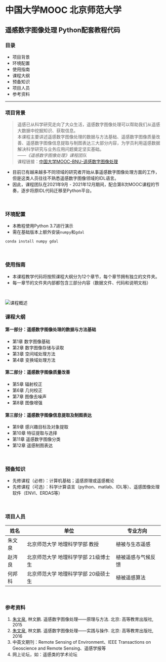 # 中国大学MOOC 北京师范大学
## 遥感数字图像处理 Python配套教程代码
### 目录
* 项目背景
* 环境配置
* 使用指南
* 课程大纲
* 预备知识
* 项目人员
* 参考资料
---
### 项目背景
> 遥感已从科学研究走向了大众生活，遥感数字图像处理可以帮助我们从遥感大数据中挖掘知识、获取信息。<br>
> 本课程主要讲述遥感数字图像处理的数据与方法基础、遥感数字图像质量改善、遥感数字图像信息提取与制图表达三大部分内容，为学员利用遥感数据解决科学研究与业务应用问题奠定坚实基础。<br>
> *——《遥感数字图像处理》课程团队*<br>
> 课程链接：[中国大学MOOC-BNU-遥感数字图像处理](https://www.icourse163.org/course/BNU-1002335009)
* 目前已有越来越多不同领域的研究者开始从事遥感数字图像处理方面的工作，但是这类人员往往不熟悉遥感数字图像领域的IDL语言。<br>
* 因此，课程团队在2021年9月 - 2021年12月期间，配合第8次MOOC课程的节奏，逐步将原IDL代码迁移至Python平台。
<br>

### 环境配置
* 本教程使用Python 3.7进行演示<br>
* 需在基础版本上额外安装`numpy`和`gdal`
```python
conda install numpy gdal
```
<br>

### 使用指南
* 本课程教学代码将按照课程大纲分为12个章节，每个章节拥有独立的文件夹。<br>
* 每一章节的文件夹内部都包含三部分内容（数据文件、代码和说明文档）
<br>

![课程概述](https://github.com/ZhaoCenLiang/Chinese-University-MOOC-BNU-Remote-Sensing-Digital-Image-Processing/blob/master/Fig_1.jpeg?raw=true")

### 课程大纲
#### 第一部分：遥感数字图像处理的数据与方法基础
* 第1章 数字图像基础
* 第2章 数字图像存储与读取
* 第3章 空间域处理方法
* 第4章 变换域处理方法
#### 第二部分：遥感数字图像质量改善
* 第5章 辐射校正
* 第6章 几何校正
* 第7章 图像去噪声
* 第8章 图像增强
#### 第三部分：遥感数字图像信息提取及制图表达
* 第9章 感兴趣目标及对象提取
* 第10章 特征提取与选择
* 第11章 遥感数字图像分类
* 第12章 遥感制图表达
<br>

### 预备知识
* 先修课程（必修）：计算机基础；遥感原理或遥感概论
* 先修课程（可选）：科学计算语言（python、matlab、IDL等）、遥感图像处理软件（ENVI、ERDAS等）
<br>

### 项目人员
姓名 | 单位 | 专业方向
-- | -- | --
朱文泉 | 北京师范大学 地理科学学部 教授 | 植被与生态遥感
赵涔良 | 北京师范大学 地理科学学部 21级博士生 | 植被遥感与气候反馈
何邦科 | 北京师范大学 地理科学学部 20级硕士生 | 植被遥感算法
<br>

### 参考资料
1. [朱文泉](https://geot.bnu.edu.cn/Public/htm/news/5/317.html), 林文鹏. 遥感数字图像处理——原理与方法. 北京: 高等教育出版社, 2015
2. [朱文泉](https://geot.bnu.edu.cn/Public/htm/news/5/317.html), 林文鹏. 遥感数字图像处理——实践与操作. 北京: 高等教育出版社, 2016
3. 中英文期刊：Remote Sensing of Environment、IEEE Transactions on Geoscience and Remote Sensing、遥感学报等
4. 网上论坛，如：遥感类的学术论坛
<br>
